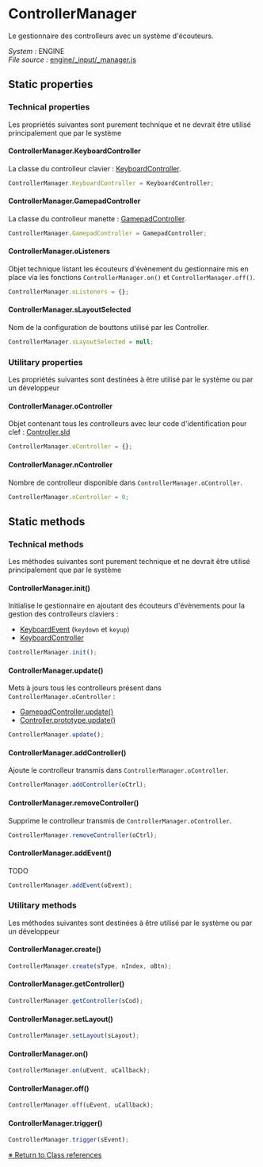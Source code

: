 # ControllerManager

Le gestionnaire des controlleurs avec un système d'écouteurs. 


_System :_ ENGINE  
_File source :_ [engine/_input/_manager.js](https://github.com/de-sign/DBZ-Versus/blob/master/src/assets/js/engine/_input/_manager.js)

## Static properties
### Technical properties

Les propriétés suivantes sont purement technique et ne devrait être utilisé principalement que par le système

#### ControllerManager.KeyboardController

La classe du controlleur clavier : [KeyboardController](KeyboardController.md). 

```javascript
ControllerManager.KeyboardController = KeyboardController;
```

#### ControllerManager.GamepadController

La classe du controlleur manette : [GamepadController](GamepadController.md). 

```javascript
ControllerManager.GamepadController = GamepadController;
```

#### ControllerManager.oListeners

Objet technique listant les écouteurs d'évènement du gestionnaire mis en place via les fonctions `ControllerManager.on()` et `ControllerManager.off()`. 

```javascript
ControllerManager.oListeners = {};
```

#### ControllerManager.sLayoutSelected

Nom de la configuration de bouttons utilisé par les Controller. 

```javascript
ControllerManager.sLayoutSelected = null;
```


### Utilitary properties

Les propriétés suivantes sont destinées à être utilisé par le système ou par un développeur

#### ControllerManager.oController

Objet contenant tous les controlleurs avec leur code d'identification pour clef : [Controller.sId](Controller.md) 

```javascript
ControllerManager.oController = {};
```

#### ControllerManager.nController

Nombre de controlleur disponible dans `ControllerManager.oController`. 

```javascript
ControllerManager.nController = 0;
```


## Static methods
### Technical methods

Les méthodes suivantes sont purement technique et ne devrait être utilisé principalement que par le système

#### ControllerManager.init()

Initialise le gestionnaire en ajoutant des écouteurs d'évènements pour la gestion des controlleurs claviers :- [KeyboardEvent](https://developer.mozilla.org/fr/docs/Web/API/KeyboardEvent) (`keydown` et `keyup`)- [KeyboardController](KeyboardController.md)

```javascript
ControllerManager.init();
```

#### ControllerManager.update()

Mets à jours tous les controlleurs présent dans `ControllerManager.oController` :- [GamepadController.update()](GamepadController.md)- [Controller.prototype.update()](Controller.md)

```javascript
ControllerManager.update();
```

#### ControllerManager.addController()

Ajoute le controlleur transmis dans `ControllerManager.oController`.  

```javascript
ControllerManager.addController(oCtrl);
```

#### ControllerManager.removeController()

Supprime le controlleur transmis de `ControllerManager.oController`.  

```javascript
ControllerManager.removeController(oCtrl);
```

#### ControllerManager.addEvent()

TODO

```javascript
ControllerManager.addEvent(oEvent);
```


### Utilitary methods

Les méthodes suivantes sont destinées à être utilisé par le système ou par un développeur

#### ControllerManager.create()

```javascript
ControllerManager.create(sType, nIndex, oBtn);
```

#### ControllerManager.getController()

```javascript
ControllerManager.getController(sCod);
```

#### ControllerManager.setLayout()

```javascript
ControllerManager.setLayout(sLayout);
```

#### ControllerManager.on()

```javascript
ControllerManager.on(uEvent, uCallback);
```

#### ControllerManager.off()

```javascript
ControllerManager.off(uEvent, uCallback);
```

#### ControllerManager.trigger()

```javascript
ControllerManager.trigger(sEvent);
```


<link rel="stylesheet" href="../_doc.css" />

[&#8251; Return to Class references](References.md)